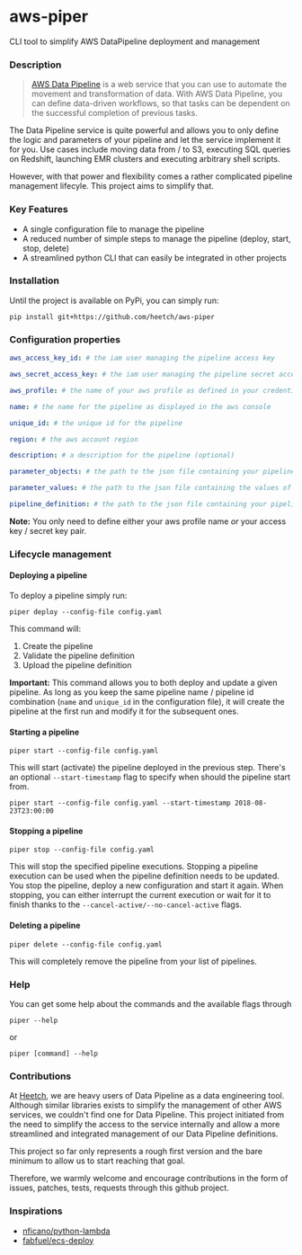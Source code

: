 # aws-piper
CLI tool to simplify AWS DataPipeline deployment and management

### Description

> [AWS Data Pipeline](https://aws.amazon.com/datapipeline) is a web service that you can use to automate the movement and transformation of data. With AWS Data Pipeline, you can define data-driven workflows, so that tasks can be dependent on the successful completion of previous tasks.

The Data Pipeline service is quite powerful and allows you to only define the logic and parameters of your pipeline and let the service implement it for you.
Use cases include moving data from / to S3, executing SQL queries on Redshift, launching EMR clusters and executing arbitrary shell scripts.

However, with that power and flexibility comes a rather complicated pipeline management lifecyle. This project aims to simplify that.


### Key Features

- A single configuration file to manage the pipeline
- A reduced number of simple steps to manage the pipeline (deploy, start, stop, delete)
- A streamlined python CLI that can easily be integrated in other projects

### Installation

Until the project is available on PyPi, you can simply run:

```shell
pip install git+https://github.com/heetch/aws-piper
```

### Configuration properties

```yaml
aws_access_key_id: # the iam user managing the pipeline access key

aws_secret_access_key: # the iam user managing the pipeline secret access key

aws_profile: # the name of your aws profile as defined in your credentials file, see: https://docs.aws.amazon.com/cli/latest/userguide/cli-config-files.html

name: # the name for the pipeline as displayed in the aws console

unique_id: # the unique id for the pipeline

region: # the aws account region

description: # a description for the pipeline (optional)

parameter_objects: # the path to the json file containing your pipeline objects parameters

parameter_values: # the path to the json file containing the values of your pipeline objects parameters

pipeline_definition: # the path to the json file containing your pipeline objects
```

**Note:** You only need to define either your aws profile name _or_ your access key / secret key pair.

### Lifecycle management

#### Deploying a pipeline

To deploy a pipeline simply run:

```shell
piper deploy --config-file config.yaml
```

This command will:
1. Create the pipeline
2. Validate the pipeline definition
3. Upload the pipeline definition

**Important:** This command allows you to both deploy and update a given pipeline. As long as you keep the same pipeline name / pipeline id combination (`name` and `unique_id` in the configuration file), it will create the pipeline at the first run and modify it for the subsequent ones.

#### Starting a pipeline

```shell
piper start --config-file config.yaml
```

This will start (activate) the pipeline deployed in the previous step. There's an optional `--start-timestamp` flag to specify when should the pipeline start from.

```shell
piper start --config-file config.yaml --start-timestamp 2018-08-23T23:00:00
```

#### Stopping a pipeline

```shell
piper stop --config-file config.yaml
```

This will stop the specified pipeline executions.
Stopping a pipeline execution can be used when the pipeline definition needs to be updated.
You stop the pipeline, deploy a new configuration and start it again.
When stopping, you can either interrupt the current execution or wait for it to finish thanks to the `--cancel-active/--no-cancel-active` flags.

#### Deleting a pipeline

```shell
piper delete --config-file config.yaml
```

This will completely remove the pipeline from your list of pipelines.

### Help

You can get some help about the commands and the available flags through

```shell
piper --help
```

or 

```shell
piper [command] --help
```

### Contributions

At [Heetch](https://www.heetch.com/), we are heavy users of Data Pipeline as a data engineering tool.
Although similar libraries exists to simplify the management of other AWS services, we couldn't find one for Data Pipeline.
This project initiated from the need to simplify the access to the service internally and allow a more streamlined and integrated management of our Data Pipeline definitions.

This project so far only represents a rough first version and the bare minimum to allow us to start reaching that goal.

Therefore, we warmly welcome and encourage contributions in the form of issues, patches, tests, requests through this github project.


### Inspirations

- [nficano/python-lambda](https://github.com/nficano/python-lambda)
- [fabfuel/ecs-deploy](https://github.com/fabfuel/ecs-deploy)
